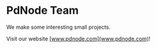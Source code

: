 # PdNode Team

We make some interesting small projects.


Visit our website [www.pdnode.com](www.pdnode.com)!
